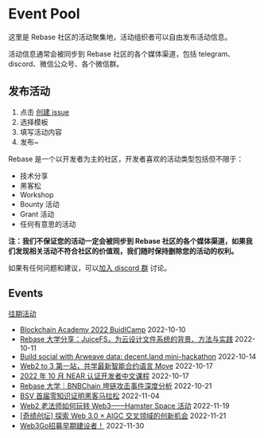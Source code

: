 # Event Pool

这里是 Rebase 社区的活动聚集地，活动组织者可以自由发布活动信息。

活动信息通常会被同步到 Rebase 社区的各个媒体渠道，包括 telegram、discord、微信公众号、各个微信群。

## 发布活动

1. 点击 [创建 issue](https://github.com/rebase-network/event-pool/issues/new/choose)
2. 选择模板
3. 填写活动内容
4. 发布~

Rebase 是一个以开发者为主的社区，开发者喜欢的活动类型包括但不限于：

- 技术分享
- 黑客松
- Workshop
- Bounty 活动
- Grant 活动
- 任何有意思的活动

**注：我们不保证您的活动一定会被同步到 Rebase 社区的各个媒体渠道，如果我们发现相关活动不符合社区的价值观，我们随时保持删除您的活动的权利。**

如果有任何问题和建议，可以[加入 discord 群](https://discord.gg/c6BfH8JQn6) 讨论。

## Events

[往期活动](./events.md)

- [Blockchain Academy 2022 BuidlCamp](https://github.com/rebase-network/event-pool/issues/69) 2022-10-10
- [Rebase 大学分享：JuiceFS，为云设计文件系统的背景、方法与实践](https://github.com/rebase-network/event-pool/issues/70) 2022-10-11
- [Build social with Arweave data: decent.land mini-hackathon](https://github.com/rebase-network/event-pool/issues/71) 2022-10-14
- [Web2 to 3 第一站，共学最新智能合约语言 Move](https://github.com/rebase-network/event-pool/issues/72) 2022-10-17
- [2022 年 10 月 NEAR 认证开发者中文课程](https://github.com/rebase-network/event-pool/issues/73) 2022-10-17
- [Rebase 大学｜BNBChain 垮链攻击事件深度分析](https://github.com/rebase-network/event-pool/issues/74) 2022-10-21
- [BSV 首届零知识证明黑客马拉松](https://github.com/rebase-network/event-pool/issues/75) 2022-11-04
- [Web2 老法师如何玩转 Web3——Hamster Space 活动](https://github.com/rebase-network/event-pool/issues/76) 2022-11-19
- [[奇绩创坛] 探索 Web 3.0 × AIGC 交叉领域的创新机会](https://github.com/rebase-network/event-pool/issues/77) 2022-11-21
- [Web3Go招募早期建设者！](https://github.com/rebase-network/event-pool/issues/78) 2022-11-30

